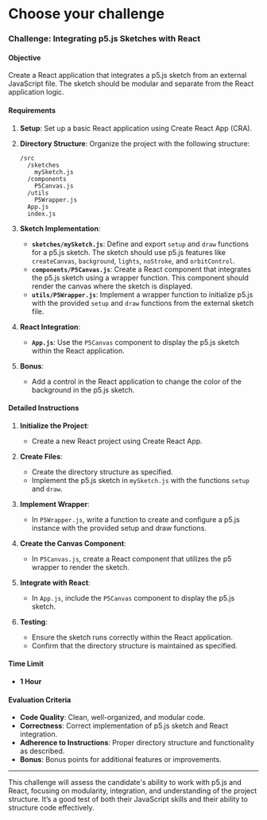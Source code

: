 # Choose your challenge

### Challenge: Integrating p5.js Sketches with React

#### Objective

Create a React application that integrates a p5.js sketch from an external JavaScript file. The sketch should be modular and separate from the React application logic.

#### Requirements

1. **Setup**: Set up a basic React application using Create React App (CRA).

2. **Directory Structure**: Organize the project with the following structure:
   ```
   /src
     /sketches
       mySketch.js
     /components
       P5Canvas.js
     /utils
       P5Wrapper.js
     App.js
     index.js
   ```

3. **Sketch Implementation**:
   - **`sketches/mySketch.js`**: Define and export `setup` and `draw` functions for a p5.js sketch. The sketch should use p5.js features like `createCanvas`, `background`, `lights`, `noStroke`, and `orbitControl`.
   - **`components/P5Canvas.js`**: Create a React component that integrates the p5.js sketch using a wrapper function. This component should render the canvas where the sketch is displayed.
   - **`utils/P5Wrapper.js`**: Implement a wrapper function to initialize p5.js with the provided `setup` and `draw` functions from the external sketch file.

4. **React Integration**:
   - **`App.js`**: Use the `P5Canvas` component to display the p5.js sketch within the React application.

5. **Bonus**:
   - Add a control in the React application to change the color of the background in the p5.js sketch.

#### Detailed Instructions

1. **Initialize the Project**:
   - Create a new React project using Create React App.

2. **Create Files**:
   - Create the directory structure as specified.
   - Implement the p5.js sketch in `mySketch.js` with the functions `setup` and `draw`.

3. **Implement Wrapper**:
   - In `P5Wrapper.js`, write a function to create and configure a p5.js instance with the provided setup and draw functions.

4. **Create the Canvas Component**:
   - In `P5Canvas.js`, create a React component that utilizes the p5 wrapper to render the sketch.

5. **Integrate with React**:
   - In `App.js`, include the `P5Canvas` component to display the p5.js sketch.

6. **Testing**:
   - Ensure the sketch runs correctly within the React application.
   - Confirm that the directory structure is maintained as specified.

#### Time Limit

- **1 Hour**

#### Evaluation Criteria

- **Code Quality**: Clean, well-organized, and modular code.
- **Correctness**: Correct implementation of p5.js sketch and React integration.
- **Adherence to Instructions**: Proper directory structure and functionality as described.
- **Bonus**: Bonus points for additional features or improvements.

---

This challenge will assess the candidate's ability to work with p5.js and React, focusing on modularity, integration, and understanding of the project structure. It’s a good test of both their JavaScript skills and their ability to structure code effectively.
